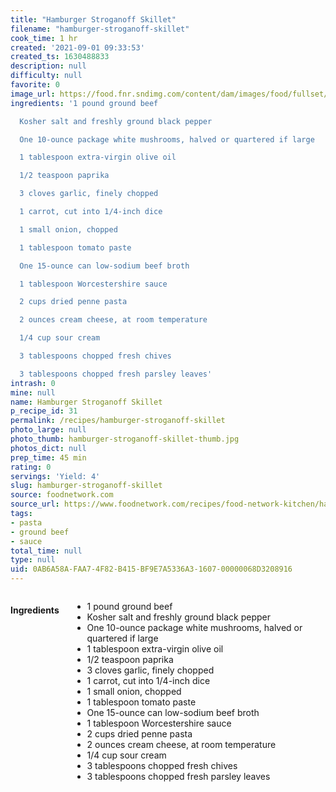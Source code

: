 ```yaml
---
title: "Hamburger Stroganoff Skillet"
filename: "hamburger-stroganoff-skillet"
cook_time: 1 hr
created: '2021-09-01 09:33:53'
created_ts: 1630488833
description: null
difficulty: null
favorite: 0
image_url: https://food.fnr.sndimg.com/content/dam/images/food/fullset/2018/3/30/0/LS-Library_Hamburger-Stroganoff-Skillet_s4x3.jpg.rend.hgtvcom.826.620.suffix/1522443802058.jpeg
ingredients: '1 pound ground beef

  Kosher salt and freshly ground black pepper

  One 10-ounce package white mushrooms, halved or quartered if large

  1 tablespoon extra-virgin olive oil

  1/2 teaspoon paprika

  3 cloves garlic, finely chopped

  1 carrot, cut into 1/4-inch dice

  1 small onion, chopped

  1 tablespoon tomato paste

  One 15-ounce can low-sodium beef broth

  1 tablespoon Worcestershire sauce

  2 cups dried penne pasta

  2 ounces cream cheese, at room temperature

  1/4 cup sour cream

  3 tablespoons chopped fresh chives

  3 tablespoons chopped fresh parsley leaves'
intrash: 0
mine: null
name: Hamburger Stroganoff Skillet
p_recipe_id: 31
permalink: /recipes/hamburger-stroganoff-skillet
photo_large: null
photo_thumb: hamburger-stroganoff-skillet-thumb.jpg
photos_dict: null
prep_time: 45 min
rating: 0
servings: 'Yield: 4'
slug: hamburger-stroganoff-skillet
source: foodnetwork.com
source_url: https://www.foodnetwork.com/recipes/food-network-kitchen/hamburger-stroganoff-skillet-5478672
tags:
- pasta
- ground beef
- sauce
total_time: null
type: null
uid: 0AB6A58A-FAA7-4F82-B415-BF9E7A5336A3-1607-00000068D3208916
---
```

<div class="columns large-7 small-12" id="writeup">	</div><!-- #writeup -->
</div><!-- #row-one -->
<div class="row" id="row-two">	<div class="columns large-4 small-12" id="ingredients"><h4>Ingredients</h4><div class="box box-ingredients content"><ul>
<li>1 pound ground beef</li>
<li>Kosher salt and freshly ground black pepper</li>
<li>One 10-ounce package white mushrooms, halved or quartered if large</li>
<li>1 tablespoon extra-virgin olive oil</li>
<li>1/2 teaspoon paprika</li>
<li>3 cloves garlic, finely chopped</li>
<li>1 carrot, cut into 1/4-inch dice</li>
<li>1 small onion, chopped</li>
<li>1 tablespoon tomato paste</li>
<li>One 15-ounce can low-sodium beef broth</li>
<li>1 tablespoon Worcestershire sauce</li>
<li>2 cups dried penne pasta</li>
<li>2 ounces cream cheese, at room temperature</li>
<li>1/4 cup sour cream</li>
<li>3 tablespoons chopped fresh chives</li>
<li>3 tablespoons chopped fresh parsley leaves</li>
</ul>
</div>	</div>	<div class="columns large-6 small-12" id="directions">	</div>